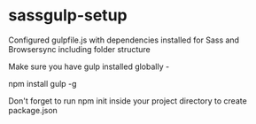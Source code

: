# sassgulp-setup

Configured gulpfile.js with dependencies installed for Sass and Browsersync including folder structure

Make sure you have gulp installed globally -

npm install gulp -g

Don't forget to run npm init inside your project directory to create package.json

